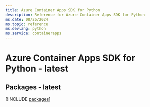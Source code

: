 ```yaml
---
title: Azure Container Apps SDK for Python
description: Reference for Azure Container Apps SDK for Python
ms.date: 08/26/2024
ms.topic: reference
ms.devlang: python
ms.service: containerapps
---
```

# Azure Container Apps SDK for Python - latest
## Packages - latest
[!INCLUDE [packages](container-apps-index.md)]